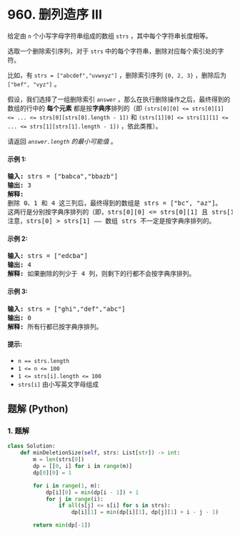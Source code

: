 # 960. 删列造序 III
给定由 `n` 个小写字母字符串组成的数组 `strs` ，其中每个字符串长度相等。

选取一个删除索引序列，对于 `strs` 中的每个字符串，删除对应每个索引处的字符。

比如，有 `strs = ["abcdef","uvwxyz"]` ，删除索引序列 `{0, 2, 3}` ，删除后为 `["bef", "vyz"]` 。

假设，我们选择了一组删除索引 `answer` ，那么在执行删除操作之后，最终得到的数组的行中的 **每个元素** 都是按**字典序**排列的（即 `(strs[0][0] <= strs[0][1] <= ... <= strs[0][strs[0].length - 1])` 和 `(strs[1][0] <= strs[1][1] <= ... <= strs[1][strs[1].length - 1])` ，依此类推）。

请返回 *`answer.length` 的最小可能值* 。

#### 示例 1:
<pre>
<strong>输入:</strong> strs = ["babca","bbazb"]
<strong>输出:</strong> 3
<strong>解释:</strong>
删除 0、1 和 4 这三列后，最终得到的数组是 strs = ["bc", "az"]。
这两行是分别按字典序排列的（即，strs[0][0] <= strs[0][1] 且 strs[1][0] <= strs[1][1]）。
注意，strs[0] > strs[1] —— 数组 strs 不一定是按字典序排列的。
</pre>

#### 示例 2:
<pre>
<strong>输入:</strong> strs = ["edcba"]
<strong>输出:</strong> 4
<strong>解释:</strong> 如果删除的列少于 4 列，则剩下的行都不会按字典序排列。
</pre>

#### 示例 3:
<pre>
<strong>输入:</strong> strs = ["ghi","def","abc"]
<strong>输出:</strong> 0
<strong>解释:</strong> 所有行都已按字典序排列。
</pre>

#### 提示:
* `n == strs.length`
* `1 <= n <= 100`
* `1 <= strs[i].length <= 100`
* `strs[i]` 由小写英文字母组成

## 题解 (Python)

### 1. 题解
```Python
class Solution:
    def minDeletionSize(self, strs: List[str]) -> int:
        m = len(strs[0])
        dp = [[0, i] for i in range(m)]
        dp[0][0] = 1

        for i in range(1, m):
            dp[i][0] = min(dp[i - 1]) + 1
            for j in range(i):
                if all(s[j] <= s[i] for s in strs):
                    dp[i][1] = min(dp[i][1], dp[j][1] + i - j - 1)

        return min(dp[-1])
```
